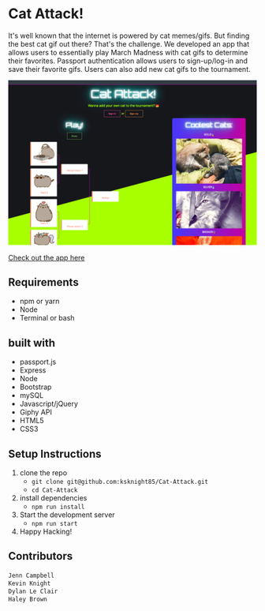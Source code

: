 # Cat Attack!
It's well known that the internet is powered by cat memes/gifs. But finding the best cat gif out there? That's the challenge. We developed an app that allows users to essentially play March Madness with cat gifs to determine their favorites. Passport authentication allows users to sign-up/log-in and save their favorite gifs. Users can also add new cat gifs to the tournament. 

![Cat Attack! Screenshot](./public/images/cat-attack.png)

[Check out the app here](https://cat-attack1.herokuapp.com//)

## Requirements
* npm or yarn
* Node
* Terminal or bash

## built with
* passport.js
* Express
* Node
* Bootstrap
* mySQL
* Javascript/jQuery
* Giphy API
* HTML5
* CSS3

## Setup Instructions
1. clone the repo 
    * `git clone git@github.com:ksknight85/Cat-Attack.git`
    * `cd Cat-Attack`
2. install dependencies
    * `npm run install`
3. Start the development server
    * `npm run start`
4. Happy Hacking!

## Contributors
    Jenn Campbell
    Kevin Knight
    Dylan Le Clair
    Haley Brown
